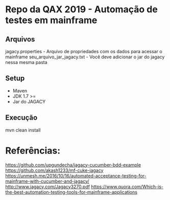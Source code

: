 # Repo da QAX 2019 - Automação de testes em mainframe

## Arquivos

jagacy.properties - Arquivo de propriedades com os dados para acessar o mainframe
seu_arquivo_jar_jagacy.txt - Você deve adicionar o jar do jagacy nessa mesma pasta

## Setup

- Maven
- JDK 1.7 >=
- Jar do JAGACY

## Execução

mvn clean install

# Referências:
https://github.com/upgundecha/jagacy-cucumber-bdd-example
https://github.com/akash1233/mf-cuke-jagacy
https://unmesh.me/2016/10/16/automated-acceptance-testing-for-mainframe-with-cucumber-and-jagacy/
http://www.jagacy.com/Jagacy3270.pdf
https://www.quora.com/Which-is-the-best-automation-testing-tools-for-mainframe-applications

